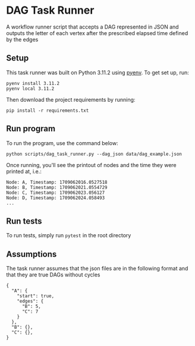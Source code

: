 # DAG Task Runner

A workflow runner script that accepts a DAG represented in JSON and outputs the letter of each vertex after the prescribed elapsed time defined by the edges

## Setup

This task runner was built on Python 3.11.2 using [pyenv](https://github.com/pyenv/pyenv). To get set up, run:

```
pyenv install 3.11.2
pyenv local 3.11.2
```

Then download the project requirements by running:

```
pip install -r requirements.txt
```

## Run program

To run the program, use the command below:
```
python scripts/dag_task_runner.py --dag_json data/dag_example.json
```

Once running, you'll see the printout of nodes and the time they were printed at, i.e.:

```
Node: A, Timestamp: 1709062016.0527518
Node: B, Timestamp: 1709062021.0554729
Node: C, Timestamp: 1709062023.056127
Node: D, Timestamp: 1709062024.058493
...
```

## Run tests

To run tests, simply run `pytest` in the root directory

## Assumptions

The task runner assumes that the json files are in the following format and that they are true DAGs without cycles 

```
{
  "A": {
    "start": true,
    "edges": {
      "B": 5,
      "C": 7
    }
  },
  "B": {},
  "C": {},
}
```
